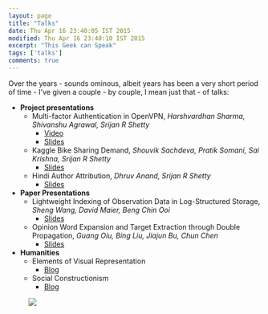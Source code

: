 ```yaml
---
layout: page
title: "Talks"
date: Thu Apr 16 23:40:05 IST 2015
modified: Thu Apr 16 23:40:10 IST 2015
excerpt: "This Geek can Speak"
tags: ['talks']
comments: true
---
```


Over the years - sounds ominous, albeit years has been a very short period of time - I've given a couple - by couple, I mean just that - of talks:

- **Project presentations**
    - Multi-factor Authentication in OpenVPN, *Harshvardhan Sharma, Shivanshu Agrawal, Srijan R Shetty*
        - [Video](https://air.mozilla.org/mwos-2014-openvpn-mfa/)
        - [Slides](/talks/MWoS.pdf)
    - Kaggle Bike Sharing Demand, *Shouvik Sachdeva, Pratik Somani, Sai Krishna, Srijan R Shetty*
        - [Slides](/talks/bike_share.pdf)
    - Hindi Author Attribution, *Dhruv Anand, Srijan R Shetty*
        - [Slides](/talks/author_attribution.pdf)
- **Paper Presentations**
    - Lightweight Indexing of Observation Data in Log-Structured Storage, *Sheng Wang, David Maier, Beng Chin Ooi*
        - [Slides](/talks/lightweight_indexing.pdf)
    - Opinion Word Expansion and Target Extraction through Double Propagation, *Guang Oiu, Bing Liu, Jiajun Bu, Chun Chen*
        - [Slides](/talks/opinion_extraction.pdf)
- **Humanities**
    - Elements of Visual Representation
        - [Blog](/writeup/art106-elements-of-visual-representation/)
    - Social Constructionism
        - [Blog](/social-constructionism)


<figure>
    <a href="https://imgs.xkcd.com/comics/ted_talk.png">
        <img src="https://imgs.xkcd.com/comics/ted_talk.png"/>
    </a>
</figure>
